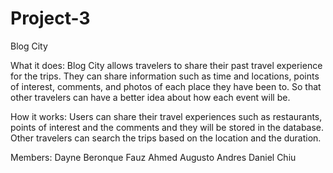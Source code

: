 # Project-3

Blog City

What it does:
Blog City allows travelers to share their past travel experience for the trips. They can share information such as time and locations, points of interest, comments, and photos of each place they have been to. So that other travelers can have a better idea about how each event will be.

How it works:
Users can share their travel experiences such as restaurants, points of interest and the comments and they will be stored in the database. Other travelers can search the trips based on the location and the duration.


Members:
Dayne Beronque
Fauz Ahmed
Augusto Andres
Daniel Chiu
